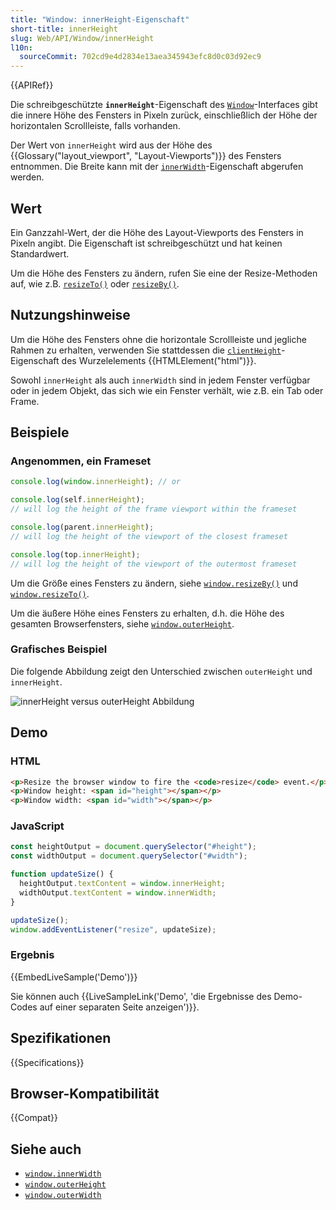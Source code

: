 ```yaml
---
title: "Window: innerHeight-Eigenschaft"
short-title: innerHeight
slug: Web/API/Window/innerHeight
l10n:
  sourceCommit: 702cd9e4d2834e13aea345943efc8d0c03d92ec9
---
```


{{APIRef}}

Die schreibgeschützte **`innerHeight`**-Eigenschaft des
[`Window`](/de/docs/Web/API/Window)-Interfaces gibt die innere Höhe des Fensters in Pixeln zurück,
einschließlich der Höhe der horizontalen Scrollleiste, falls vorhanden.

Der Wert von `innerHeight` wird aus der Höhe des
{{Glossary("layout_viewport", "Layout-Viewports")}} des Fensters entnommen. Die Breite kann mit der
[`innerWidth`](/de/docs/Web/API/Window/innerWidth)-Eigenschaft abgerufen werden.

## Wert

Ein Ganzzahl-Wert, der die Höhe des Layout-Viewports des Fensters in Pixeln angibt. Die Eigenschaft
ist schreibgeschützt und hat keinen Standardwert.

Um die Höhe des Fensters zu ändern, rufen Sie eine der Resize-Methoden auf, wie z.B.
[`resizeTo()`](/de/docs/Web/API/Window/resizeTo) oder [`resizeBy()`](/de/docs/Web/API/Window/resizeBy).

## Nutzungshinweise

Um die Höhe des Fensters ohne die horizontale Scrollleiste und jegliche Rahmen zu erhalten, verwenden Sie
stattdessen die [`clientHeight`](/de/docs/Web/API/Element/clientHeight)-Eigenschaft des Wurzelelements {{HTMLElement("html")}}.

Sowohl `innerHeight` als auch `innerWidth` sind in jedem Fenster verfügbar
oder in jedem Objekt, das sich wie ein Fenster verhält, wie z.B. ein Tab oder Frame.

## Beispiele

### Angenommen, ein Frameset

```js
console.log(window.innerHeight); // or

console.log(self.innerHeight);
// will log the height of the frame viewport within the frameset

console.log(parent.innerHeight);
// will log the height of the viewport of the closest frameset

console.log(top.innerHeight);
// will log the height of the viewport of the outermost frameset
```

Um die Größe eines Fensters zu ändern, siehe [`window.resizeBy()`](/de/docs/Web/API/Window/resizeBy) und
[`window.resizeTo()`](/de/docs/Web/API/Window/resizeTo).

Um die äußere Höhe eines Fensters zu erhalten, d.h. die Höhe des gesamten Browserfensters, siehe
[`window.outerHeight`](/de/docs/Web/API/Window/outerHeight).

### Grafisches Beispiel

Die folgende Abbildung zeigt den Unterschied zwischen `outerHeight` und
`innerHeight`.

![innerHeight versus outerHeight Abbildung](firefoxinnervsouterheight2.png)

## Demo

### HTML

```html
<p>Resize the browser window to fire the <code>resize</code> event.</p>
<p>Window height: <span id="height"></span></p>
<p>Window width: <span id="width"></span></p>
```

### JavaScript

```js
const heightOutput = document.querySelector("#height");
const widthOutput = document.querySelector("#width");

function updateSize() {
  heightOutput.textContent = window.innerHeight;
  widthOutput.textContent = window.innerWidth;
}

updateSize();
window.addEventListener("resize", updateSize);
```

### Ergebnis

{{EmbedLiveSample('Demo')}}

Sie können auch {{LiveSampleLink('Demo', 'die Ergebnisse des Demo-Codes auf einer separaten Seite anzeigen')}}.

## Spezifikationen

{{Specifications}}

## Browser-Kompatibilität

{{Compat}}

## Siehe auch

- [`window.innerWidth`](/de/docs/Web/API/Window/innerWidth)
- [`window.outerHeight`](/de/docs/Web/API/Window/outerHeight)
- [`window.outerWidth`](/de/docs/Web/API/Window/outerWidth)
